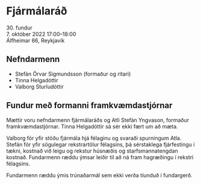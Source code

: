 # Fjármálaráð

30\. fundur  
7\. október 2022 17:00–18:00  
Álfheimar 66, Reykjavík

## Nefndarmenn

* Stefán Örvar Sigmundsson (formaður og ritari)
* Tinna Helgadóttir
* Valborg Sturludóttir

## Fundur með formanni framkvæmdastjórnar

Mættir voru nefndarmenn fjármálaráðs og Atli Stefán Yngvason, formaður framkvæmdastjórnar. Tinna Helgadóttir sá sér ekki fært um að mæta.

Valborg fór yfir stöðu fjármála hjá félaginu og svaraði spurningum Atla. Stefán fór yfir sögulegar rekstrartölur félagsins, þá sérstaklega fjárfestingu í tækni, kostnað við leigu og rekstur húsnæðis og starfsmannatengdan kostnað. Fundarmenn ræddu ýmsar leiðir til að ná fram hagræðingu í rekstri félagsins.

Fundarmenn ræddu ýmis trúnaðarmál sem ekki verða tíunduð í fundargerð.